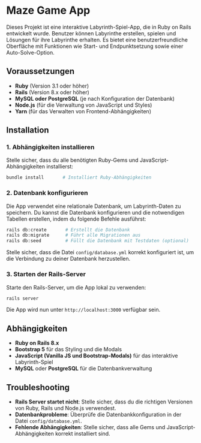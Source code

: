 # Maze Game App

Dieses Projekt ist eine interaktive Labyrinth-Spiel-App, die in Ruby on Rails entwickelt wurde. Benutzer können Labyrinthe erstellen, spielen und Lösungen für ihre Labyrinthe erhalten. Es bietet eine benutzerfreundliche Oberfläche mit Funktionen wie Start- und Endpunktsetzung sowie einer Auto-Solve-Option.

## Voraussetzungen

* **Ruby** (Version 3.1 oder höher)
* **Rails** (Version 8.x oder höher)
* **MySQL oder PostgreSQL** (je nach Konfiguration der Datenbank)
* **Node.js** (für die Verwaltung von JavaScript und Styles)
* **Yarn** (für das Verwalten von Frontend-Abhängigkeiten)

## Installation

### 1. Abhängigkeiten installieren

Stelle sicher, dass du alle benötigten Ruby-Gems und JavaScript-Abhängigkeiten installierst:

```bash
bundle install       # Installiert Ruby-Abhängigkeiten
```

### 2. Datenbank konfigurieren

Die App verwendet eine relationale Datenbank, um Labyrinth-Daten zu speichern. Du kannst die Datenbank konfigurieren und die notwendigen Tabellen erstellen, indem du folgende Befehle ausführst:

```bash
rails db:create       # Erstellt die Datenbank
rails db:migrate      # Führt alle Migrationen aus
rails db:seed         # Füllt die Datenbank mit Testdaten (optional)
```

Stelle sicher, dass die Datei `config/database.yml` korrekt konfiguriert ist, um die Verbindung zu deiner Datenbank herzustellen.

### 3. Starten der Rails-Server

Starte den Rails-Server, um die App lokal zu verwenden:

```bash
rails server
```

Die App wird nun unter `http://localhost:3000` verfügbar sein.

## Abhängigkeiten

* **Ruby on Rails 8.x**
* **Bootstrap 5** für das Styling und die Modals
* **JavaScript (Vanilla JS und Bootstrap-Modals)** für das interaktive Labyrinth-Spiel
* **MySQL** oder **PostgreSQL** für die Datenbankverwaltung

## Troubleshooting

* **Rails Server startet nicht**: Stelle sicher, dass du die richtigen Versionen von Ruby, Rails und Node.js verwendest.
* **Datenbankprobleme**: Überprüfe die Datenbankkonfiguration in der Datei `config/database.yml`.
* **Fehlende Abhängigkeiten**: Stelle sicher, dass alle Gems und JavaScript-Abhängigkeiten korrekt installiert sind.
